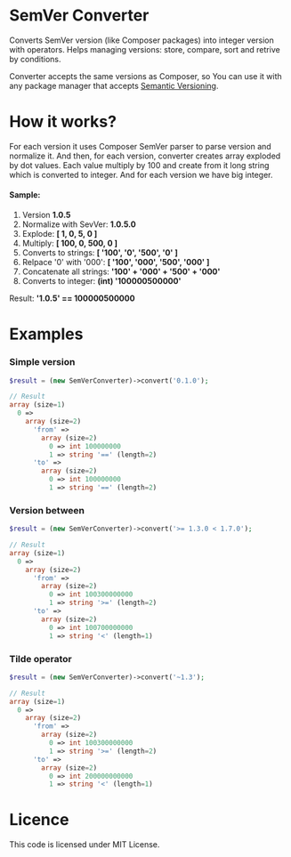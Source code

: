 # SemVer Converter

Converts SemVer version (like Composer packages) into integer version with operators. Helps managing versions: store, compare, sort and retrive by conditions.

Converter accepts the same versions as Composer, so You can use it with any package manager that accepts [Semantic Versioning](http://semver.org/).

# How it works?

For each version it uses Composer SemVer parser to parse version and normalize it. And then, for each version, converter creates array exploded by dot values. Each value multiply by 100 and create from it long string which is converted to integer. And for each version we have big integer.

#### Sample:

1. Version **1.0.5**
2. Normalize with SevVer: **1.0.5.0**
3. Explode: **[ 1, 0, 5, 0 ]**
4. Multiply: **[ 100, 0, 500, 0 ]**
5. Converts to strings: **[ '100', '0', '500', '0' ]**
6. Relpace '0' with '000': **[ '100', '000', '500', '000' ]**
7. Concatenate all strings: **'100' + '000' + '500' + '000'**
8. Converts to integer: **(int) '100000500000'**

Result: **'1.0.5' == 100000500000**

# Examples

### Simple version

```php
$result = (new SemVerConverter)->convert('0.1.0');

// Result
array (size=1)
  0 => 
    array (size=2)
      'from' => 
        array (size=2)
          0 => int 100000000
          1 => string '==' (length=2)
      'to' => 
        array (size=2)
          0 => int 100000000
          1 => string '==' (length=2)
```

### Version between

```php
$result = (new SemVerConverter)->convert('>= 1.3.0 < 1.7.0');

// Result
array (size=1)
  0 => 
    array (size=2)
      'from' => 
        array (size=2)
          0 => int 100300000000
          1 => string '>=' (length=2)
      'to' => 
        array (size=2)
          0 => int 100700000000
          1 => string '<' (length=1)
```

### Tilde operator

```php
$result = (new SemVerConverter)->convert('~1.3');

// Result
array (size=1)
  0 => 
    array (size=2)
      'from' => 
        array (size=2)
          0 => int 100300000000
          1 => string '>=' (length=2)
      'to' => 
        array (size=2)
          0 => int 200000000000
          1 => string '<' (length=1)
```

# Licence

This code is licensed under MIT License.
